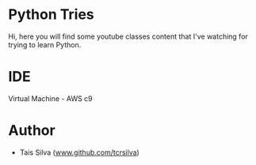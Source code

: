 
# Python Tries
Hi, here you will find some youtube classes content that I've watching for trying to learn Python.

# IDE
Virtual Machine - AWS c9

# Author
- Tais Silva (www.github.com/tcrsilva)
